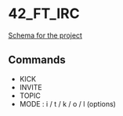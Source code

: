 # 42_FT_IRC

[Schema for the project](https://excalidraw.com/#json=txZRLVuHd0XKJGnX15tuu,bFvyTwCpZ81q7YzrV7C1fQ)

## Commands

- KICK
- INVITE
- TOPIC
- MODE : i / t / k / o / l (options)
